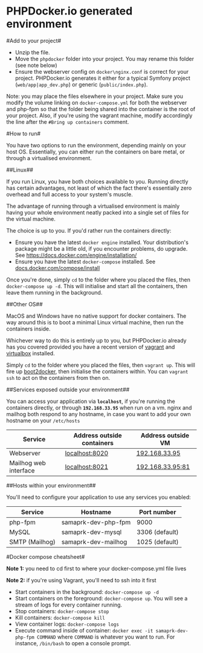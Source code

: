 PHPDocker.io generated environment
==================================

#Add to your project#

  * Unzip the file.
  * Move the `phpdocker` folder into your project. You may rename this folder (see note below)
  * Ensure the webserver config on `docker\nginx.conf` is correct for your project. PHPDocker.io generates it either for a typical Symfony project (`web/app|app_dev.php`) or generic (`public/index.php`).

Note: you may place the files elsewhere in your project. Make sure you modify the volume linking on `docker-compose.yml` for both the webserver and php-fpm so that the folder being shared into the container is the root of your project. Also, if you're using the vagrant machine, modify accordingly the line after the `#Bring up containers` comment.
 
#How to run#

You have two options to run the environment, depending mainly on your host OS. Essentially, you can either run the containers on bare metal, or through a virtualised environment.
 
##Linux##

If you run Linux, you have both choices available to you. Running directly has certain advantages, not least of which the fact there's essentially zero overhead and full access to your system's muscle.

The advantage of running through a virtualised environment is mainly having your whole environment neatly packed into a single set of files for the virtual machine.

The choice is up to you. If you'd rather run the containers directly:

  * Ensure you have the latest `docker engine` installed. Your distribution's package might be a little old, if you encounter problems, do upgrade. See https://docs.docker.com/engine/installation/
  * Ensure you have the latest `docker-compose` installed. See [docs.docker.com/compose/install](https://docs.docker.com/compose/install/)
  
Once you're done, simply `cd` to the folder where you placed the files, then `docker-compose up -d`. This will initialise and start all the containers, then leave them running in the background.
  
##Other OS##

MacOS and Windows have no native support for docker containers. The way around this is to boot a minimal Linux virtual machine, then run the containers inside.

Whichever way to do this is entirely up to you, but PHPDocker.io already has you covered provided you have a recent version of [vagrant](https://www.vagrantup.com/) and [virtualbox](https://www.virtualbox.org/) installed.

Simply `cd` to the folder where you placed the files, then `vagrant up`. This will fire up [boot2docker](http://boot2docker.io/), then initialise the containers within. You can `vagrant ssh` to act on the containers from then on.

##Services exposed outside your environment##

You can access your application via **`localhost`**, if you're running the containers directly, or through **`192.168.33.95`** when run on a vm. nginx and mailhog both respond to any hostname, in case you want to add your own hostname on your `/etc/hosts` 

Service|Address outside containers|Address outside VM
------|---------|-----------
Webserver|[localhost:8020](http://localhost:8020)|[192.168.33.95](http://192.168.33.95)
Mailhog web interface|[localhost:8021](http://localhost:8021)|[192.168.33.95:81](http://192.168.33.95:81)

##Hosts within your environment##

You'll need to configure your application to use any services you enabled:

Service|Hostname|Port number
------|---------|-----------
php-fpm|samaprk-dev-php-fpm|9000
MySQL|samaprk-dev-mysql|3306 (default)
SMTP (Mailhog)|samaprk-dev-mailhog|1025 (default)

#Docker compose cheatsheet#

**Note 1:** you need to cd first to where your docker-compose.yml file lives

**Note 2:** if you're using Vagrant, you'll need to ssh into it first

  * Start containers in the background: `docker-compose up -d`
  * Start containers on the foreground: `docker-compose up`. You will see a stream of logs for every container running.
  * Stop containers: `docker-compose stop`
  * Kill containers: `docker-compose kill`
  * View container logs: `docker-compose logs`
  * Execute command inside of container: `docker exec -it samaprk-dev-php-fpm COMMAND` where `COMMAND` is whatever you want to run. For instance, `/bin/bash` to open a console prompt.
